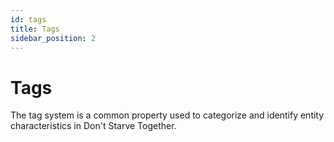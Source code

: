 ```yaml
---
id: tags
title: Tags
sidebar_position: 2
---
```


# Tags

The tag system is a common property used to categorize and identify entity characteristics in Don't Starve Together. 